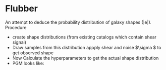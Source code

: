 # Flubber
An attempt to deduce the probability distribution of galaxy shapes (|e|).  
Procedure
- create shape distributions (from existing catalogs which contain shear signal)
- Draw samples from this distribution appply shear and noise $\sigma $ to get observed shape
- Now Calculate the hyperparameters to get the actual shape distribution 
- PGM looks like:

